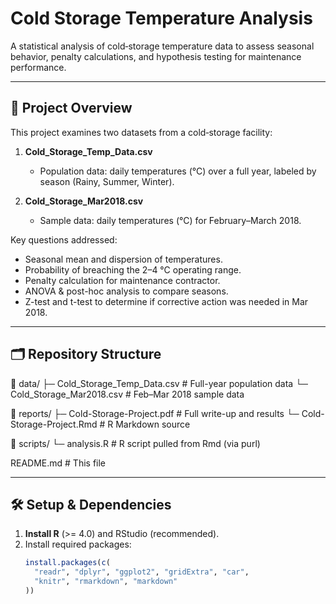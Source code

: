 # Cold Storage Temperature Analysis

A statistical analysis of cold‐storage temperature data to assess seasonal behavior, penalty calculations, and hypothesis testing for maintenance performance.

---

## 📄 Project Overview

This project examines two datasets from a cold‐storage facility:

1. **Cold_Storage_Temp_Data.csv**  
   - Population data: daily temperatures (°C) over a full year, labeled by season (Rainy, Summer, Winter).

2. **Cold_Storage_Mar2018.csv**  
   - Sample data: daily temperatures (°C) for February–March 2018.

Key questions addressed:
- Seasonal mean and dispersion of temperatures.
- Probability of breaching the 2–4 °C operating range.
- Penalty calculation for maintenance contractor.
- ANOVA & post-hoc analysis to compare seasons.
- Z-test and t-test to determine if corrective action was needed in Mar 2018.

---

## 🗂️ Repository Structure

📁 data/
├─ Cold_Storage_Temp_Data.csv # Full-year population data
└─ Cold_Storage_Mar2018.csv # Feb–Mar 2018 sample data

📁 reports/
├─ Cold-Storage-Project.pdf # Full write-up and results
└─ Cold-Storage-Project.Rmd # R Markdown source

📁 scripts/
└─ analysis.R # R script pulled from Rmd (via purl)

README.md # This file

---

## 🛠️ Setup & Dependencies

1. **Install R** (>= 4.0) and RStudio (recommended).  
2. Install required packages:
   ```r
   install.packages(c(
     "readr", "dplyr", "ggplot2", "gridExtra", "car",
     "knitr", "rmarkdown", "markdown"
   ))


